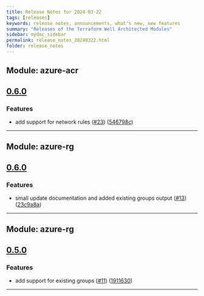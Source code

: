 ```yaml
---
title: Release Notes for 2024-03-22
tags: [releases]
keywords: release notes, announcements, what's new, new features
summary: "Releases of the Terraform Well Architected Modules"
sidebar: mydoc_sidebar
permalink: release_notes_20240322.html
folder: release_notes
---
```


## Module: azure-acr
## [0.6.0](https://github.com/CloudNationHQ/terraform-azure-acr/releases/tag/v0.6.0)


### Features

* add support for network rules ([#23](https://github.com/CloudNationHQ/terraform-azure-acr/issues/23)) ([546798c](https://github.com/CloudNationHQ/terraform-azure-acr/commit/546798c0e21538eda4046d02b26f59bb4aa36291))

---

## Module: azure-rg
## [0.6.0](https://github.com/CloudNationHQ/terraform-azure-rg/releases/tag/v0.6.0)


### Features

* small update documentation and added existing groups output ([#13](https://github.com/CloudNationHQ/terraform-azure-rg/issues/13)) ([23c9a8a](https://github.com/CloudNationHQ/terraform-azure-rg/commit/23c9a8a6989cf193ebab28defa6fee48a7dbae90))

---

## Module: azure-rg
## [0.5.0](https://github.com/CloudNationHQ/terraform-azure-rg/releases/tag/v0.5.0)


### Features

* add support for existing groups ([#11](https://github.com/CloudNationHQ/terraform-azure-rg/issues/11)) ([1911630](https://github.com/CloudNationHQ/terraform-azure-rg/commit/1911630cd0c155dad29d53cf62493d4c0e33df7f))

---

